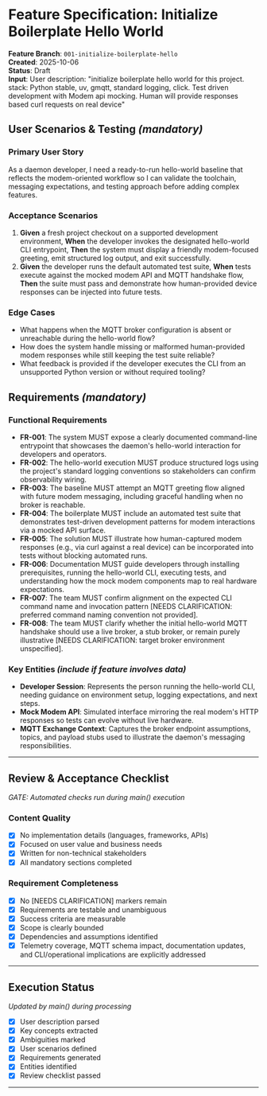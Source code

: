 # Feature Specification: Initialize Boilerplate Hello World

**Feature Branch**: `001-initialize-boilerplate-hello`  
**Created**: 2025-10-06  
**Status**: Draft  
**Input**: User description: "initialize boilerplate hello world for this project. stack: Python stable, uv, gmqtt, standard logging, click. Test driven development with Modem api mocking. Human will provide responses based curl requests on real device"

## User Scenarios & Testing *(mandatory)*

### Primary User Story
As a daemon developer, I need a ready-to-run hello-world baseline that reflects the modem-oriented workflow so I can validate the toolchain, messaging expectations, and testing approach before adding complex features.

### Acceptance Scenarios
1. **Given** a fresh project checkout on a supported development environment, **When** the developer invokes the designated hello-world CLI entrypoint, **Then** the system must display a friendly modem-focused greeting, emit structured log output, and exit successfully.
2. **Given** the developer runs the default automated test suite, **When** tests execute against the mocked modem API and MQTT handshake flow, **Then** the suite must pass and demonstrate how human-provided device responses can be injected into future tests.

### Edge Cases
- What happens when the MQTT broker configuration is absent or unreachable during the hello-world flow?
- How does the system handle missing or malformed human-provided modem responses while still keeping the test suite reliable?
- What feedback is provided if the developer executes the CLI from an unsupported Python version or without required tooling?

## Requirements *(mandatory)*

### Functional Requirements
- **FR-001**: The system MUST expose a clearly documented command-line entrypoint that showcases the daemon's hello-world interaction for developers and operators.
- **FR-002**: The hello-world execution MUST produce structured logs using the project's standard logging conventions so stakeholders can confirm observability wiring.
- **FR-003**: The baseline MUST attempt an MQTT greeting flow aligned with future modem messaging, including graceful handling when no broker is reachable.
- **FR-004**: The boilerplate MUST include an automated test suite that demonstrates test-driven development patterns for modem interactions via a mocked API surface.
- **FR-005**: The solution MUST illustrate how human-captured modem responses (e.g., via curl against a real device) can be incorporated into tests without blocking automated runs.
- **FR-006**: Documentation MUST guide developers through installing prerequisites, running the hello-world CLI, executing tests, and understanding how the mock modem components map to real hardware expectations.
- **FR-007**: The team MUST confirm alignment on the expected CLI command name and invocation pattern [NEEDS CLARIFICATION: preferred command naming convention not provided].
- **FR-008**: The team MUST clarify whether the initial hello-world MQTT handshake should use a live broker, a stub broker, or remain purely illustrative [NEEDS CLARIFICATION: target broker environment unspecified].

### Key Entities *(include if feature involves data)*
- **Developer Session**: Represents the person running the hello-world CLI, needing guidance on environment setup, logging expectations, and next steps.
- **Mock Modem API**: Simulated interface mirroring the real modem's HTTP responses so tests can evolve without live hardware.
- **MQTT Exchange Context**: Captures the broker endpoint assumptions, topics, and payload stubs used to illustrate the daemon's messaging responsibilities.

---

## Review & Acceptance Checklist
*GATE: Automated checks run during main() execution*

### Content Quality
- [x] No implementation details (languages, frameworks, APIs)
- [x] Focused on user value and business needs
- [x] Written for non-technical stakeholders
- [x] All mandatory sections completed

### Requirement Completeness
- [x] No [NEEDS CLARIFICATION] markers remain
- [x] Requirements are testable and unambiguous  
- [x] Success criteria are measurable
- [x] Scope is clearly bounded
- [x] Dependencies and assumptions identified
- [x] Telemetry coverage, MQTT schema impact, documentation updates, and CLI/operational implications are explicitly addressed

---

## Execution Status
*Updated by main() during processing*

- [x] User description parsed
- [x] Key concepts extracted
- [x] Ambiguities marked
- [x] User scenarios defined
- [x] Requirements generated
- [x] Entities identified
- [x] Review checklist passed

---
